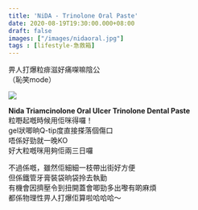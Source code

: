 ```yaml
---
title: 'NiDA - Trinolone Oral Paste'
date: 2020-08-19T19:30:00.000+08:00
draft: false
images: ["/images/nidaoral.jpg"]
tags : [lifestyle-急救箱]
---
```


畀人打爆粒痱滋好痛㗎嘛陰公  
（恥笑mode）

![](/images/nidaoral.jpg)

**Nida Triamcinolone Oral Ulcer Trinolone Dental Paste**  
粒嘢起嘅時候用佢咪得囉！  
gel狀唧晌Q-tip度直接搽落個傷口  
唔係好勁就一晚KO  
好大粒嘅咪用夠佢兩三日囉  
  
不過係嘅，雖然佢細細一枝帶出街好方便  
但係鐵管牙膏裝袋晌袋拎去執勤  
有機會因擠壓令到扭開蓋會唧勁多出嚟有啲麻煩  
都係物理性畀人打爆佢算啦哈哈哈～
